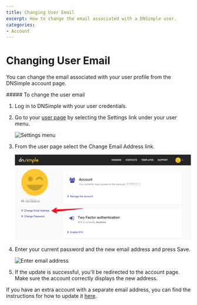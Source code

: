 ```yaml
---
title: Changing User Email
excerpt: How to change the email associated with a DNSimple user.
categories:
- Account
---
```


# Changing User Email

You can change the email associated with your user profile from the DNSimple account page.

<div class="section-steps" markdown="1">
##### To change the user email

1.  Log in to DNSimple with your user credentials.
1.  Go to your [user page](https://dnsimple.com/user) by selecting the <label>Settings</label> link under your user menu.

    ![Settings menu](/files/access-user-settings.jpg)

1.  From the user page select the <label>Change Email Address</label> link.

    ![Email link](/files/user-email.png)

1.  Enter your current password and the new email address and press <label>Save</label>.

    ![Enter email address](/files/account-change-email-2.png)

1.  If the update is successful, you'll be redirected to the account page. Make sure the account correctly displays the new address.

</div>

If you have an extra account with a separate email address, you can find the instructions for how to update it [here](/articles/changing-account-email/).
